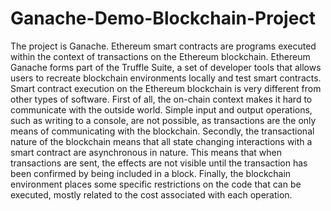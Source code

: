 # Ganache-Demo-Blockchain-Project

The project is Ganache. Ethereum smart contracts are programs executed within the context of transactions on the Ethereum blockchain. Ethereum Ganache forms part of the Truffle Suite, a set of developer tools that allows users to recreate blockchain environments locally and test smart contracts. Smart contract execution on the Ethereum blockchain is very different from other types of software. First of all, the on-chain context makes it hard to communicate with the outside world. Simple input and output operations, such as writing to a console, are not possible, as transactions are the only means of communicating with the blockchain. Secondly, the transactional nature of the blockchain means that all state changing interactions with a smart contract are asynchronous in nature. This means that when transactions are sent, the effects are not visible until the transaction has been confirmed by being included in a block. Finally, the blockchain environment places some specific restrictions on the code that can be executed, mostly related to the cost associated with each operation.
